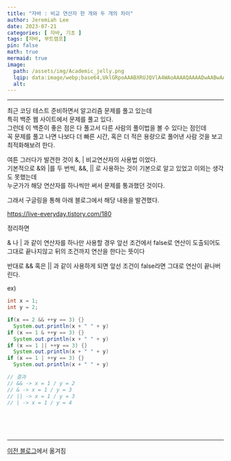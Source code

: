 ```yaml
---
title: "자바 : 비교 연산자 한 개와 두 개의 차이"
author: Jeremiah Lee
date: 2023-07-21
categories: [ 자바, 기초 ]
tags: [자바, 부트캠프]
pin: false
math: true
mermaid: true
image: 
  path: /assets/img/Academic_jelly.png
  lqip: data:image/webp;base64,UklGRpoAAABXRUJQVlA4WAoAAAAQAAAADwAABwAAQUxQSDIAAAARL0AmbZurmr57yyIiqE8oiG0bejIYEQTgqiDA9vqnsUSI6H+oAERp2HZ65qP/VIAWAFZQOCBCAAAA8AEAnQEqEAAIAAVAfCWkAALp8sF8rgRgAP7o9FDvMCkMde9PK7euH5M1m6VWoDXf2FkP3BqV0ZYbO6NA/VFIAAAA
  alt: 
---
```

***

최근 코딩 테스트 준비하면서 알고리즘 문제를 풀고 있는데   
특히 백준 웹 사이트에서 문제를 풀고 있다.   
그런데 이 백준이 좋은 점은 다 풀고서 다른 사람의 풀이법을 볼 수 있다는 점인데   
꼭 문제를 풀고 나면 나보다 더 빠른 시간, 혹은 더 적은 용량으로 풀어낸 사람 것을 보고 최적화해보려 한다.   

여튼 그러다가 발견한 것이 &, | 비교연산자의 사용법 이었다.   
기본적으로 &와 |를 두 번씩, &&, || 로 사용하는 것이 기본으로 알고 있었고 이외는 생각도 못했는데   
누군가가 해당 연산자를 하나씩만 써서 문제를 통과했던 것이다.   

그래서 구글링을 통해 아래 블로그에서 해당 내용을 발견했다.   

https://live-everyday.tistory.com/180

정리하면   

& 나 | 과 같이 연산자를 하나만 사용할 경우 앞선 조건에서 false로 연산이 도출되어도   
그대로 끝나지않고 뒤의 조건까지 연산을 한다는 뜻이다   

반대로 && 혹은 || 과 같이 사용하게 되면 앞선 조건이 false라면 그대로 연산이 끝나버린다.   

ex)

```java
int x = 1;
int y = 2;

if(x == 2 && ++y == 3) {}
  System.out.println(x + " " + y)
if (x == 1 & ++y == 3) {}
  System.out.println(x + " " + y)
if (x == 1 || ++y == 3) {}
  System.out.println(x + " " + y)
if (x == 1 | ++y == 3) {}
  System.out.println(x + " " + y)

// 결과
// && -> x = 1 / y = 2
// & -> x = 1 / y = 3
// || -> x = 1 / y = 3
// | -> x = 1 / y = 4
```

<br>
<br>
<br>

***

[이전 블로그](https://blog.naver.com/021skyfall/223162033313)에서 옮겨짐
